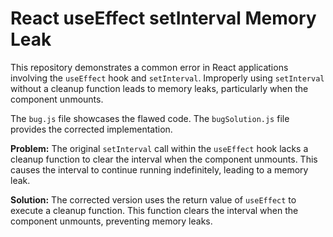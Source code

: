 # React useEffect setInterval Memory Leak

This repository demonstrates a common error in React applications involving the `useEffect` hook and `setInterval`.  Improperly using `setInterval` without a cleanup function leads to memory leaks, particularly when the component unmounts.

The `bug.js` file showcases the flawed code. The `bugSolution.js` file provides the corrected implementation.

**Problem:** The original `setInterval` call within the `useEffect` hook lacks a cleanup function to clear the interval when the component unmounts. This causes the interval to continue running indefinitely, leading to a memory leak.

**Solution:** The corrected version uses the return value of `useEffect` to execute a cleanup function. This function clears the interval when the component unmounts, preventing memory leaks.